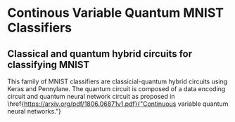 # Continous Variable Quantum MNIST Classifiers
## Classical and quantum hybrid circuits for classifying MNIST

This family of MNIST classifiers are classicial-quantum hybrid circuits using Keras and Pennylane. The quantum circuit is composed of a data encoding circuit and quantum neural network circuit as proposed in \href{https://arxiv.org/pdf/1806.06871v1.pdf}{"Continuous variable quantum neural networks."}
